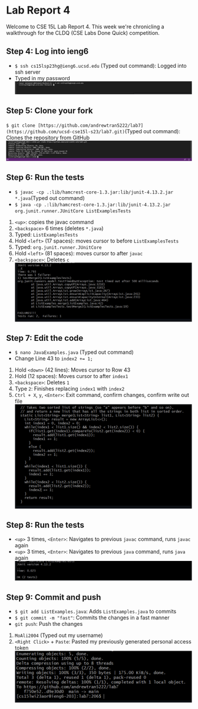 # Lab Report 4
Welcome to CSE 15L Lab Report 4. This week we're chronicling a walkthrough for the CLDQ (CSE Labs Done Quick) competition.

## Step 4: Log into ieng6
* `$ ssh cs15lsp23hg@ieng6.ucsd.edu` (Typed out command): Logged into ssh server
* Typed in my password <br>
![Image](step4.png)

## Step 5: Clone your fork
`$ git clone [https://github.com/andrewtran5222/lab7](https://github.com/ucsd-cse15l-s23/lab7.git)`(Typed out command): Clones the repository from GitHub
![Image](step5.png)

## Step 6: Run the tests
* `$ javac -cp .:lib/hamcrest-core-1.3.jar:lib/junit-4.13.2.jar *.java`(Typed out command)
* `$ java -cp .:lib/hamcrest-core-1.3.jar:lib/junit-4.13.2.jar org.junit.runner.JUnitCore ListExamplesTests`
1. `<up>`: copies the javac command
2. `<backspace>` 6 times (deletes `*.java`)
3. Typed: `ListExamplesTests`
4. Hold `<left>` (17 spaces): moves cursor to before `ListExamplesTests`
5. Typed: `org.junit.runner.JUnitCore `
6. Hold `<left>` (81 spaces): moves cursor to after `javac`
7. `<backspace>`: Deletes `c`
<br>![Image](step6.png)
  
## Step 7: Edit the code
* `$ nano JavaExamples.java` (Typed out command)
* Change Line 43 to `index2 += 1;`
1. Hold `<down>` (42 lines): Moves cursor to Row 43
2.  Hold <right> (12 spaces): Moves cursor to after `index1`
3. `<backspace>`: Deletes `1`
4. Type `2`: Finishes replacing `index1` with `index2`
5. `Ctrl + X`, `y`, `<Enter>`: Exit command, confirm changes, confirm write out file
![Image](step7.png)
  
## Step 8: Run the tests
* `<up>` 3 times, `<Enter>`: Navigates to previous `javac` command, runs `javac` again
* `<up>` 3 times, `<Enter>`: Navigates to previous `java` command, runs `java` again
![Image](step8.png)
  
## Step 9: Commit and push
* `$ git add ListExamples.java`: Adds `ListExamples.java` to commits
* `$ git commit -m "fast"`: Commits the changes in a fast manner
* `git push`: Push the changes
1. `MoAli2004` (Typed out my username)
2. `<Right Click>` + `Paste`: Pasted my previously generated personal access token
![Image](step9.png)


